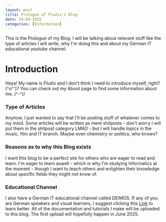 ```yaml
---
layout: post
title: Prologue of Fludix's Blog
date: 19-04-2025
categories: [Information]
---
```


This is the Prologue of my Blog. I will be talking about relevant stuff like the type of articles I will write, why I'm doing this and about my German IT educational youtube channel.

# Introduction
Heya! My name is Fludix and I don't think I need to introduce myself, right? (^o^')7 You can check out my About page to find some information about me. (^-^)/

### Type of Articles
Anyhow, I just wanted to say that I'll be posting stuff of whatever comes to my mind. Some articles will be written as mere shitposts - don't worry I will put them in the shitpost category LMAO - but I will handle topics in the music, film and IT branch. Maybe even chemistry or politics, who knows?

### Reasons as to why this Blog exists
I want this blog to be a perfect site for others who are eager to read and learn. I'm eager to learn aswell - which is why I'm studying Informatics at the moment - though I want to teach others and enlighten their knowledge about specific fields they might not know of.

### Educational Channel
I also have a German IT educational channel called DEIMOS. If any of you are German speakers and visual learners, I suggest clicking this <a href="https://youtube.com/@deimosDE">Link</a> to learn better.
All of the documentation and tutorials I make will be uploaded to this blog. The first upload will hopefully happen in June 2025.